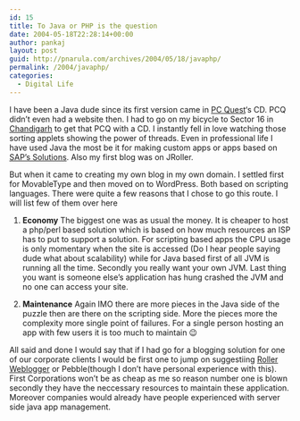 ```yaml
---
id: 15
title: To Java or PHP is the question
date: 2004-05-18T22:28:14+00:00
author: pankaj
layout: post
guid: http://pnarula.com/archives/2004/05/18/javaphp/
permalink: /2004/javaphp/
categories:
  - Digital Life
---
```

I have been a Java dude since its first version came in <a href="http://www.pcquest.com" onclick="_gaq.push(['_trackEvent', 'outbound-article', 'http://www.pcquest.com', 'PC Quest']);" >PC Quest</a>&#8216;s CD. PCQ didn&#8217;t even had a website then. I had to go on my bicycle to Sector 16 in <a href="http://chandigarh.nic.in" onclick="_gaq.push(['_trackEvent', 'outbound-article', 'http://chandigarh.nic.in', 'Chandigarh']);" >Chandigarh</a> to get that PCQ with a CD. I instantly fell in love watching those sorting applets showing the power of threads. Even in professional life I have used Java the most be it for making custom apps or apps based on <a href="http://www.sap.com/solutions/netweaver/" onclick="_gaq.push(['_trackEvent', 'outbound-article', 'http://www.sap.com/solutions/netweaver/', 'SAP&#8217;s Solutions']);" >SAP&#8217;s Solutions</a>. Also my first blog was on JRoller.

But when it came to creating my own blog in my own domain. I settled first for MovableType and then moved on to WordPress. Both based on scripting languages. There were quite a few reasons that I chose to go this route. I will list few of them over here

1. **Economy** The biggest one was as usual the money. It is cheaper to host a php/perl based solution which is based on how much resources an ISP has to put to support a solution. For scripting based apps the CPU usage is only momentary when the site is accessed (Do I hear people saying dude what about scalability) while for Java based first of all JVM is running all the time. Secondly you really want your own JVM. Last thing you want is someone else&#8217;s application has hung crashed the JVM and no one can access your site.
  
2. **Maintenance** Again IMO there are more pieces in the Java side of the puzzle then are there on the scripting side. More the pieces more the complexity more single point of failures. For a single person hosting an app with few users it is too much to maintain 😉

All said and done I would say that if I had go for a blogging solution for one of our corporate clients I would be first one to jump on suggestiing <a href="http://www.rollerweblogger.org/" onclick="_gaq.push(['_trackEvent', 'outbound-article', 'http://www.rollerweblogger.org/', 'Roller Weblogger']);" >Roller Weblogger</a> or Pebble(though I don&#8217;t have personal experience with this). First Corporations won&#8217;t be as cheap as me so reason number one is blown secondly they have the neccessary resources to maintain these application. Moreover companies would already have people experienced with server side java app management.